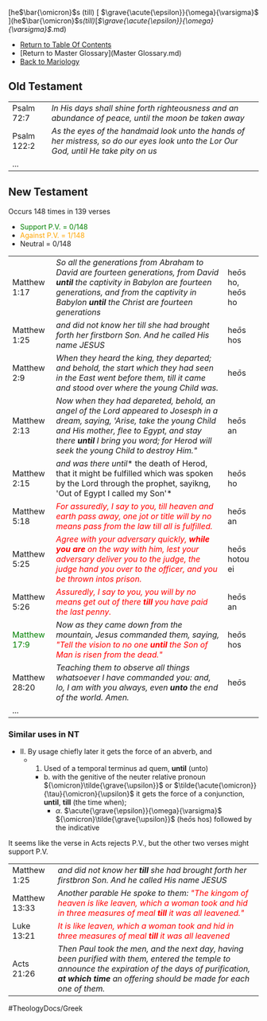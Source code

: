 [<Greek>he</Greek>$\bar{\omicron}$<Greek>s</Greek> (till) [ $\grave{\acute{\epsilon}}{\omega}{\varsigma}$ ](<Greek>he</Greek>$\bar{\omicron}$<Greek>s</Greek>_(till)_[_$\grave{\acute{\epsilon}}{\omega}{\varsigma}$_.md)
- [Return to Table Of Contents](README.md)
- [Return to Master Glossary](Master Glossary.md)
- [Back to Mariology](Mariology.md)

## Old Testament
|      |           |
| ---- | --------- |
| Psalm 72:7 | *In His days shall shine forth righteousness and an abundance of peace, until the moon be taken away* | 
| Psalm 122:2 | *As the eyes of the handmaid look unto the hands of her mistress, so do our eyes look unto the Lor Our God, until He take pity on us* | 
| ... |  | 


## New Testament
Occurs 148 times in 139 verses
- <g>Support P.V. = 0/148</g>
- <o>Against P.V. = 1/148</o>
- Neutral = 0/148

|      |           |   |
| ---- | --------- | - |
| Matthew 1:17 | *So all the generations from Abraham to David are fourteen generations, from David **until** the captivity in Babylon are fourteen generations, and from the captivity in Babylon **until** the Christ are fourteen generations* | <Greek>he</Greek>$\bar{o}$<Greek>s</Greek> ho, <Greek>he</Greek>$\bar{o}$<Greek>s</Greek> ho |
| Matthew 1:25 | *and did not know her *till* she had brought forth her firstborn Son.  And he called His name JESUS* | <Greek>he</Greek>$\bar{o}$<Greek>s</Greek> hos |
| Matthew 2:9 | *When they heard the king, they departed; and behold, the start which they had seen in the East went before them, *till* it came and stood over where the young Child was.* | <Greek>he</Greek>$\bar{o}$<Greek>s</Greek> |
| Matthew 2:13 |*Now when they had depareted, behold, an angel of the Lord appeared to Josesph in a dream, saying, 'Arise, take the young Child and His mother, flee to Egypt, and stay there **until** I bring you word; for Herod will seek the young Child to destroy Him."* | <Greek>he</Greek>$\bar{o}$<Greek>s</Greek> an |
| Matthew 2:15 | *and was there until** the death of Herod, that it might be fulfilled which was spoken by the Lord through the prophet, sayikng, 'Out of Egypt I called my Son'* | <Greek>he</Greek>$\bar{o}$<Greek>s</Greek> ho |
| Matthew 5:18 | *<Jesus>For assuredly, I say to you, *till* heaven and earth pass away, one jot or title will by no means pass from the law *till* all is fulfilled.</Jesus>* | <Greek>he</Greek>$\bar{o}$<Greek>s</Greek> an |
| Matthew 5:25 | *<Jesus>Agree with your adversary quickly, **while you are** on the way with him, lest your adversary deliver you to the judge, the judge hand you over to the officer, and you be thrown intos prison.</Jesus>* | <Greek>he</Greek>$\bar{o}$<Greek>s</Greek> hotou ei |
| Matthew 5:26 | *<Jesus>Assuredly, I say to you, you will by no means get out of there **till** you have paid the last penny.</Jesus>* | <Greek>he</Greek>$\bar{o}$<Greek>s</Greek> an |
| <g>Matthew 17:9</g> | *Now as they came down from the mountain, Jesus commanded them, saying, <Jesus>"Tell the vision to no one **until** the Son of Man is risen from the dead."</Jesus>* | <Greek>he</Greek>$\bar{o}$<Greek>s</Greek> hos |
| Matthew 28:20 | *Teaching them to observe all things whatsoever I have commanded you: and, lo, I am with you always, even **unto** the end of the world. Amen.* | <Greek>he</Greek>$\bar{o}$<Greek>s</Greek> |
| ... |  | 


### Similar uses in NT
- II. By usage chiefly later it gets the force of an abverb, and 
  - 1. Used of a temporal terminus ad quem, **until** (unto)
    - b. with the genitive of the neuter relative pronoun ${\omicron}\tilde{\grave{\upsilon}}$ or $\tilde{\acute{\omicron}}{\tau}{\omicron}{\upsilon}$ it gets the force of a conjunction, **until**, **till** (the time when);
      - ${\alpha}$. $\acute{\grave{\epsilon}}{\omega}{\varsigma}$  ${\omicron}\tilde{\grave{\upsilon}}$  (<Greek>he</Greek>$\bar{o}$<Greek>s</Greek> hos) followed by the indicative 

It seems like the verse in Acts rejects P.V., but the other two verses might support P.V.

|      |           | 
| ---- | --------- | 
| Matthew 1:25 | *and did not know her **till** she had brought forth her firstbron Son. And he called His name JESUS* |
| Matthew 13:33 | *Another parable He spoke to them: <Jesus>"The kingom of heaven is like leaven, which a woman took and hid in three measures of meal **till** it was all leavened."</Jesus>* |
| Luke 13:21 | *<Jesus>It is like leaven, which a woman took and hid in three measures of meal **till** it was all leavened</Jesus>* |
| Acts 21:26 | *Then Paul took the men, and the next day, having been purified with them, entered the temple to announce the expiration of the days of purification, **at which time** an offering should be made for each one of them.* |

<style>
    Jesus { color: Red }
    Greek { margin:0; padding:0; letter-spacing:0px; }
    /* redbold { color: Red; font-weight: bold } */
    o { color: orange }
    g { color: green }
</style>

<!-- 
writing greek letters
$\beta$
$\`{o}$
 -->

#TheologyDocs/Greek